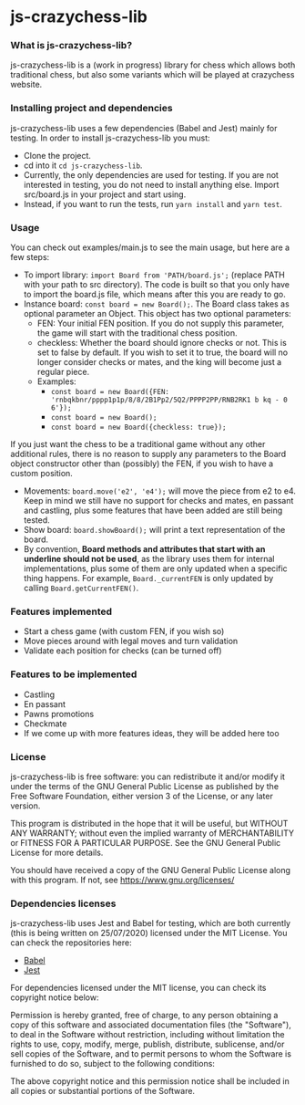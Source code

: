 # js-crazychess-lib

### What is js-crazychess-lib?

js-crazychess-lib is a (work in progress) library for chess which allows both traditional chess, but also some variants which will be played at crazychess website.

### Installing project and dependencies

js-crazychess-lib uses a few dependencies (Babel and Jest) mainly for testing. In order to install js-crazychess-lib you must:
- Clone the project.
- cd into it `cd js-crazychess-lib`.
- Currently, the only dependencies are used for testing. If you are not interested in testing, you do not need to install anything else. Import src/board.js in your project and start using.
- Instead, if you want to run the tests, run `yarn install` and `yarn test`.

### Usage

You can check out examples/main.js to see the main usage, but here are a few steps:
- To import library: `import Board from 'PATH/board.js';` (replace PATH with your path to src directory). The code is built so that you only have to import the board.js file, which means after this you are ready to go.
- Instance board: `const board = new Board();`. The Board class takes as optional parameter an Object. This object has two optional parameters:
  - FEN: Your initial FEN position. If you do not supply this parameter, the game will start with the traditional chess position.
  - checkless: Whether the board should ignore checks or not. This is set to false by default. If you wish to set it to true, the board will no longer consider checks or mates, and the king will become just a regular piece.
  - Examples:
    - `const board = new Board({FEN: 'rnbqkbnr/pppp1p1p/8/8/2B1Pp2/5Q2/PPPP2PP/RNB2RK1 b kq - 0 6'});`
    - `const board = new Board();`
    - `const board = new Board({checkless: true});`

If you just want the chess to be a traditional game without any other additional rules, there is no reason to supply any parameters to the Board object constructor other than (possibly) the FEN, if you wish to have a custom position.
- Movements: `board.move('e2', 'e4');` will move the piece from e2 to e4. Keep in mind we still have no support for checks and mates, en passant and castling, plus some features that have been added are still being tested.
- Show board: `board.showBoard();` will print a text representation of the board.
- By convention, **Board methods and attributes that start with an underline should not be used**, as the library uses them for internal implementations, plus some of them are only updated when a specific thing happens. For example, `Board._currentFEN` is only updated by calling `Board.getCurrentFEN()`.

### Features implemented

- Start a chess game (with custom FEN, if you wish so)
- Move pieces around with legal moves and turn validation
- Validate each position for checks (can be turned off)

### Features to be implemented

- Castling
- En passant
- Pawns promotions
- Checkmate
- If we come up with more features ideas, they will be added here too

### License

js-crazychess-lib is free software: you can redistribute it and/or modify
it under the terms of the GNU General Public License as published by
the Free Software Foundation, either version 3 of the License, or any later version.

This program is distributed in the hope that it will be useful,
but WITHOUT ANY WARRANTY; without even the implied warranty of
MERCHANTABILITY or FITNESS FOR A PARTICULAR PURPOSE. See the
GNU General Public License for more details.

You should have received a copy of the GNU General Public License
along with this program.  If not, see <https://www.gnu.org/licenses/>

### Dependencies licenses

js-crazychess-lib uses Jest and Babel for testing, which are both currently (this is being written on 25/07/2020) licensed under the MIT License.
You can check the repositories here:
- [Babel](https://github.com/babel/babel/blob/main/LICENSE)
- [Jest](https://github.com/facebook/jest/blob/master/LICENSE)

For dependencies licensed under the MIT license, you can check its copyright notice below:

Permission is hereby granted, free of charge, to any person obtaining a copy
of this software and associated documentation files (the "Software"), to deal
in the Software without restriction, including without limitation the rights
to use, copy, modify, merge, publish, distribute, sublicense, and/or sell
copies of the Software, and to permit persons to whom the Software is
furnished to do so, subject to the following conditions:

The above copyright notice and this permission notice shall be included in all
copies or substantial portions of the Software.

